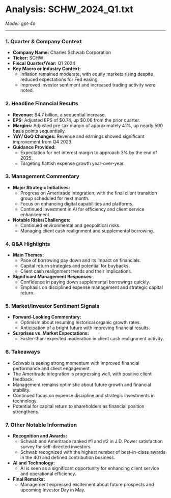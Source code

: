 # Analysis: SCHW_2024_Q1.txt

*Model: gpt-4o*

---

### 1. Quarter & Company Context
- **Company Name:** Charles Schwab Corporation
- **Ticker:** SCHW
- **Fiscal Quarter/Year:** Q1 2024
- **Key Macro or Industry Context:**
  - Inflation remained moderate, with equity markets rising despite reduced expectations for Fed easing.
  - Improved investor sentiment and increased trading activity were noted.

### 2. Headline Financial Results
- **Revenue:** $4.7 billion, a sequential increase.
- **EPS:** Adjusted EPS of $0.74, up $0.06 from the prior quarter.
- **Margins:** Adjusted pre-tax margin of approximately 41%, up nearly 500 basis points sequentially.
- **YoY/ QoQ Changes:** Revenue and earnings showed significant improvement from Q4 2023.
- **Guidance Provided:**
  - Expectation for net interest margin to approach 3% by the end of 2025.
  - Targeting flattish expense growth year-over-year.

### 3. Management Commentary
- **Major Strategic Initiatives:**
  - Progress on Ameritrade integration, with the final client transition group scheduled for next month.
  - Focus on enhancing digital capabilities and platforms.
  - Continued investment in AI for efficiency and client service enhancement.
- **Notable Risks/Challenges:**
  - Continued environmental and geopolitical risks.
  - Managing client cash realignment and supplemental borrowing.

### 4. Q&A Highlights
- **Main Themes:**
  - Pace of borrowing pay down and its impact on financials.
  - Capital return strategies and potential for buybacks.
  - Client cash realignment trends and their implications.
- **Significant Management Responses:**
  - Confidence in paying down supplemental borrowings quickly.
  - Emphasis on disciplined expense management and strategic capital return.

### 5. Market/Investor Sentiment Signals
- **Forward-Looking Commentary:**
  - Optimism about resuming historical organic growth rates.
  - Anticipation of a bright future with improving financial results.
- **Surprises vs. Market Expectations:**
  - Faster-than-expected moderation in client cash realignment activity.

### 6. Takeaways
- Schwab is seeing strong momentum with improved financial performance and client engagement.
- The Ameritrade integration is progressing well, with positive client feedback.
- Management remains optimistic about future growth and financial stability.
- Continued focus on expense discipline and strategic investments in technology.
- Potential for capital return to shareholders as financial position strengthens.

### 7. Other Notable Information
- **Recognition and Awards:**
  - Schwab and Ameritrade ranked #1 and #2 in J.D. Power satisfaction survey for self-directed investors.
  - Schwab recognized with the highest number of best-in-class awards in the 401 and defined contribution business.
- **AI and Technology:**
  - AI is seen as a significant opportunity for enhancing client service and operational efficiency.
- **Final Remarks:**
  - Management expressed excitement about future prospects and upcoming Investor Day in May.